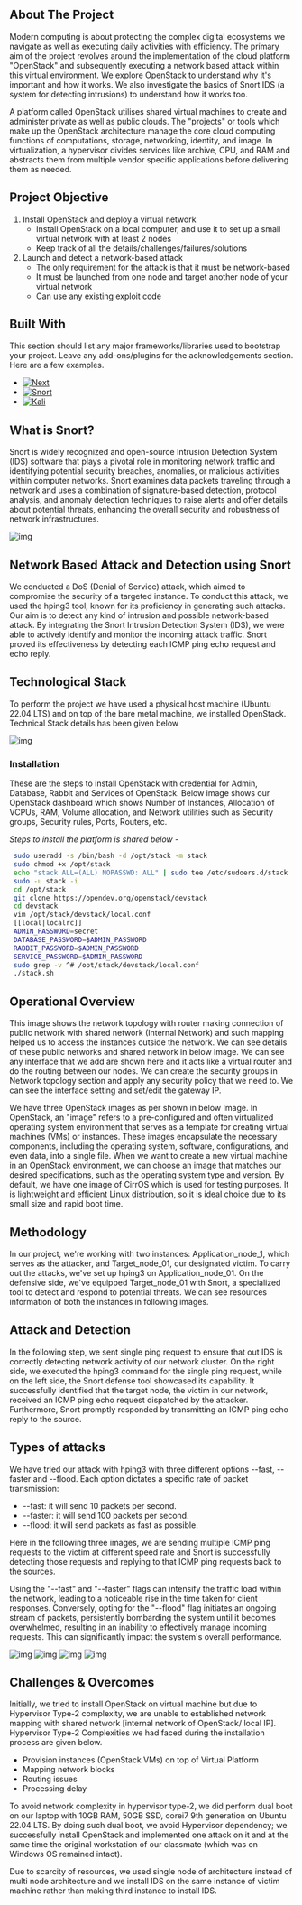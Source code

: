 <!-- ABOUT THE PROJECT -->
## About The Project 

Modern computing is about protecting the complex digital ecosystems we navigate as well as executing daily activities with efficiency. The primary aim of the project revolves around the implementation of the cloud platform "OpenStack" and subsequently executing a network based attack within this virtual environment. We explore OpenStack to understand why it's important and how it works. We also investigate the basics of Snort IDS (a system for detecting intrusions) to understand how it works too.

A platform called OpenStack utilises shared virtual machines to create and administer private as well as public clouds. The "projects" or tools which make up the OpenStack architecture manage the core cloud computing functions of computations, storage, networking, identity, and image. In virtualization, a hypervisor divides services like archive, CPU, and RAM and abstracts them from multiple vendor specific applications before delivering them as needed.

## Project Objective 

1. Install OpenStack and deploy a virtual network
	-	Install OpenStack on a local computer, and use it to set up a small virtual network with at least 2 nodes
	-	Keep track of all the details/challenges/failures/solutions
2. Launch and detect a network-based attack
	-	The only requirement for the attack is that it must be network-based
	-	It must be launched from one node and target another node of your virtual network
	-	Can use any existing exploit code
	
## Built With

This section should list any major frameworks/libraries used to bootstrap your project. Leave any add-ons/plugins for the acknowledgements section. Here are a few examples.

* [![Next][Next.js]][Next-url]
* [![Snort][Snort.js]][Snort-url]
* [![Kali][Kali.js]][Kali-url]


<!-- GETTING STARTED -->
## What is Snort?

Snort is widely recognized and open-source Intrusion Detection System (IDS) software that plays a pivotal role in monitoring network traffic and identifying potential security breaches, anomalies, or malicious activities within computer networks. Snort examines data packets traveling through a network and uses a combination of signature-based detection, protocol analysis, and anomaly detection techniques to raise alerts and offer details about potential threats, enhancing the overall security and robustness of network infrastructures. 

![img](/images/snort.png)

## Network Based Attack and Detection using Snort

We conducted a DoS (Denial of Service) attack, which aimed to compromise the security of a targeted instance. To conduct this attack, we used the hping3 tool, known for its proficiency in generating such attacks. Our aim is to detect any kind of intrusion and possible network-based attack. By integrating the Snort Intrusion Detection System (IDS), we were able to actively identify and monitor the incoming attack traffic. Snort proved its effectiveness by detecting each ICMP ping echo request and echo reply.

## Technological Stack

To perform the project we have used a physical host machine (Ubuntu 22.04 LTS) and on top of the bare metal machine, we installed OpenStack. Technical Stack details has been given below 

![img](/images/tech_stack.png)

### Installation

These are the steps to install OpenStack with credential for Admin, Database, Rabbit and Services of OpenStack. Below image shows our OpenStack dashboard which shows Number of Instances, Allocation of VCPUs, RAM, Volume allocation, and Network utilities such as Security groups, Security rules, Ports, Routers, etc.

_Steps to install the platform is shared below -_

   ```sh
    sudo useradd -s /bin/bash -d /opt/stack -m stack
    sudo chmod +x /opt/stack
    echo "stack ALL=(ALL) NOPASSWD: ALL" | sudo tee /etc/sudoers.d/stack
    sudo -u stack -i
    cd /opt/stack
    git clone https://opendev.org/openstack/devstack
    cd devstack
    vim /opt/stack/devstack/local.conf
    [[local|localrc]]
    ADMIN_PASSWORD=secret
    DATABASE_PASSWORD=$ADMIN_PASSWORD
    RABBIT_PASSWORD=$ADMIN_PASSWORD
    SERVICE_PASSWORD=$ADMIN_PASSWORD
    sudo grep -v ^# /opt/stack/devstack/local.conf
    ./stack.sh
   ```

<!-- USAGE EXAMPLES -->

## Operational Overview

This image shows the network topology with router making connection of public network with shared network (Internal Network) and such mapping helped us to access the instances outside the network. We can see details of these public networks and shared network in below image. We can see any interface that we add are shown here and it acts like a virtual router and do the routing between our nodes. We can create the security groups in Network topology section and apply any security policy that we need to. We can see the interface setting and set/edit the gateway IP.

We have three OpenStack images as per shown in below Image. In OpenStack, an "image" refers to a pre-configured and often virtualized operating system environment that serves as a template for creating virtual machines (VMs) or instances. These images encapsulate the necessary components, including the operating system, software, configurations, and even data, into a single file. When we want to create a new virtual machine in an OpenStack environment, we can choose an image that matches our desired specifications, such as the operating system type and version. By default, we have one image of CirrOS which is used for testing purposes. It is lightweight and efficient Linux distribution, so it is ideal choice due to its small size and rapid boot time.

## Methodology

In our project, we're working with two instances: Application_node_1, which serves as the attacker, and Target_node_01, our designated victim. To carry out the attacks, we've set up hping3 on Application_node_01. On the defensive side, we've equipped Target_node_01 with Snort, a specialized tool to detect and respond to potential threats. We can see resources information of both the instances in following images. 

## Attack and Detection

In the following step, we sent single ping request to ensure that out IDS is correctly detecting network activity of our network cluster.
On the right side, we executed the hping3 command for the single ping request, while on the left side, the Snort defense tool showcased its capability. It successfully identified that the target node, the victim in our network, received an ICMP ping echo request dispatched by the attacker. Furthermore, Snort promptly responded by transmitting an ICMP ping echo reply to the source.

## Types of attacks

We have tried our attack with hping3 with three different options --fast, --faster and --flood. Each option dictates a specific rate of packet transmission:

* --fast: it will send 10 packets per second.
* --faster: it will send 100 packets per second.
* --flood: it will send packets as fast as possible.

Here in the following three images, we are sending multiple ICMP ping requests to the victim at different speed rate and Snort is successfully detecting those requests and replying to that ICMP ping requests back to the sources.

Using the "--fast" and "--faster" flags can intensify the traffic load within the network, leading to a noticeable rise in the time taken for client responses. Conversely, opting for the "--flood" flag initiates an ongoing stream of packets, persistently bombarding the system until it becomes overwhelmed, resulting in an inability to effectively manage incoming requests. This can significantly impact the system's overall performance.

![img](/images/attack01.png)
![img](/images/attack02.png)
![img](/images/attack03.png)
![img](/images/attack04.png)

## Challenges & Overcomes

Initially, we tried to install OpenStack on virtual machine but due to Hypervisor Type-2 complexity, we are unable to established network mapping with shared network [internal network of OpenStack/ local IP]. Hypervisor Type-2 Complexities we had faced during the installation process are given below. 

* Provision instances (OpenStack VMs) on top of Virtual Platform
* Mapping network blocks
* Routing issues
* Processing delay

To avoid network complexity in hypervisor type-2, we did perform dual boot on our laptop with 10GB RAM, 50GB SSD, corei7 9th generation on Ubuntu 22.04 LTS. By doing such dual boot, we avoid Hypervisor dependency; we successfully install OpenStack and implemented one attack on it and at the same time the original workstation of our classmate (which was on Windows OS remained intact). 

Due to scarcity of resources, we used single node of architecture instead of multi node architecture and we install IDS on the same instance of victim machine rather than making third instance to install IDS.



<!-- 
## Usage

Use this space to show useful examples of how a project can be used. Additional screenshots, code examples and demos work well in this space. You may also link to more resources.

_For more examples, please refer to the [Documentation](https://example.com)_

<p align="right">(<a href="#readme-top">back to top</a>)</p>

-->

<!-- ROADMAP 
## Roadmap

- [x] Add Changelog
- [x] Add back to top links
- [ ] Add Additional Templates w/ Examples
- [ ] Add "components" document to easily copy & paste sections of the readme
- [ ] Multi-language Support
    - [ ] Chinese
    - [ ] Spanish

See the [open issues](https://github.com/othneildrew/Best-README-Template/issues) for a full list of proposed features (and known issues).

<p align="right">(<a href="#readme-top">back to top</a>)</p>
-->


<!-- CONTRIBUTING 
## Contributing

Contributions are what make the open source community such an amazing place to learn, inspire, and create. Any contributions you make are **greatly appreciated**.

If you have a suggestion that would make this better, please fork the repo and create a pull request. You can also simply open an issue with the tag "enhancement".
Don't forget to give the project a star! Thanks again!

1. Fork the Project
2. Create your Feature Branch (`git checkout -b feature/AmazingFeature`)
3. Commit your Changes (`git commit -m 'Add some AmazingFeature'`)
4. Push to the Branch (`git push origin feature/AmazingFeature`)
5. Open a Pull Request

<p align="right">(<a href="#readme-top">back to top</a>)</p>

-->

<!-- LICENSE 
## License

Distributed under the MIT License. See `LICENSE.txt` for more information.

<p align="right">(<a href="#readme-top">back to top</a>)</p>

-->

<!-- CONTACT 
## Contact

Your Name - [@your_twitter](https://twitter.com/your_username) - email@example.com

Project Link: [https://github.com/your_username/repo_name](https://github.com/your_username/repo_name)

<p align="right">(<a href="#readme-top">back to top</a>)</p>

-->

<!-- ACKNOWLEDGMENTS 
## Acknowledgments

Use this space to list resources you find helpful and would like to give credit to. I've included a few of my favorites to kick things off!

* [Choose an Open Source License](https://choosealicense.com)
* [GitHub Emoji Cheat Sheet](https://www.webpagefx.com/tools/emoji-cheat-sheet)
* [Malven's Flexbox Cheatsheet](https://flexbox.malven.co/)
* [Malven's Grid Cheatsheet](https://grid.malven.co/)
* [Img Shields](https://shields.io)
* [GitHub Pages](https://pages.github.com)
* [Font Awesome](https://fontawesome.com)
* [React Icons](https://react-icons.github.io/react-icons/search)

<p align="right">(<a href="#readme-top">back to top</a>)</p>

-->

<!-- MARKDOWN LINKS & IMAGES -->
<!-- https://www.markdownguide.org/basic-syntax/#reference-style-links -->
[contributors-shield]: https://img.shields.io/github/contributors/othneildrew/Best-README-Template.svg?style=for-the-badge
[contributors-url]: https://github.com/othneildrew/Best-README-Template/graphs/contributors
[forks-shield]: https://img.shields.io/github/forks/othneildrew/Best-README-Template.svg?style=for-the-badge
[forks-url]: https://github.com/othneildrew/Best-README-Template/network/members
[stars-shield]: https://img.shields.io/github/stars/othneildrew/Best-README-Template.svg?style=for-the-badge
[stars-url]: https://github.com/othneildrew/Best-README-Template/stargazers
[issues-shield]: https://img.shields.io/github/issues/othneildrew/Best-README-Template.svg?style=for-the-badge
[issues-url]: https://github.com/othneildrew/Best-README-Template/issues
[license-shield]: https://img.shields.io/github/license/othneildrew/Best-README-Template.svg?style=for-the-badge
[license-url]: https://github.com/othneildrew/Best-README-Template/blob/master/LICENSE.txt
[linkedin-shield]: https://img.shields.io/badge/-LinkedIn-black.svg?style=for-the-badge&logo=linkedin&colorB=555
[linkedin-url]: https://linkedin.com/in/othneildrew
[Next.js]: https://img.shields.io/badge/OpenStack-DevStack-blue
[Next-url]: https://quillbot.com/
[Snort.js]: https://img.shields.io/badge/SNORT-IDS-ash
[Snort-url]: https://www.snort.org/
[Kali.js]: https://img.shields.io/badge/Kali-Linux-red
[Kali-url]: https://www.kali.org/
